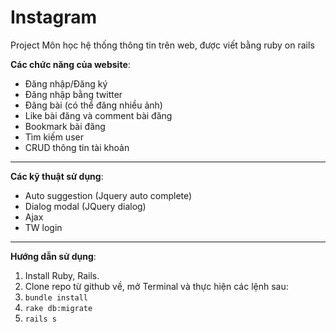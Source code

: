 # Instagram

Project Môn học hệ thống thông tin trên web, được viết bằng ruby on rails

**Các chức năng của website**:
  - Đăng nhập/Đăng ký
  - Đăng nhập bằng twitter
  - Đăng bài (có thể đăng nhiều ảnh)
  - Like bài đăng và comment bài đăng
  - Bookmark bài đăng
  - Tìm kiếm user
  - CRUD thông tin tài khoản
---
**Các kỹ thuật sử dụng**:
  - Auto suggestion (Jquery auto complete)
  - Dialog modal (JQuery dialog)
  - Ajax
  - TW login
---
**Hướng dẫn sử dụng**:
1. Install Ruby, Rails.
2. Clone repo từ github về, mở Terminal và thực hiện các lệnh sau:
3. `bundle install`
4. `rake db:migrate`
5. `rails s`
